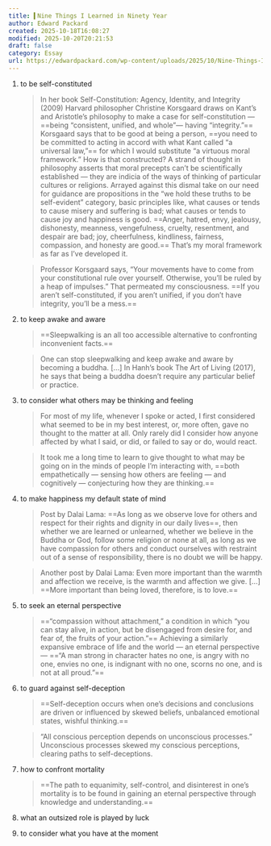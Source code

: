 ```yaml
---
title: ▍Nine Things I Learned in Ninety Year
author: Edward Packard
created: 2025-10-18T16:08:27
modified: 2025-10-20T20:21:53
draft: false
category: Essay
url: https://edwardpackard.com/wp-content/uploads/2025/10/Nine-Things-I-Learned-In-Ninety-Years.pdf
---
```


1. to be self-constituted

	> In her book Self-Constitution: Agency, Identity, and Integrity (2009) Harvard philosopher Christine Korsgaard draws on Kant’s and Aristotle’s philosophy to make a case for self-constitution — ==being “consistent, unified, and whole”— having “integrity.”== Korsgaard says that to be good at being a person, ==you need to be committed to acting in accord with what Kant called “a universal law,”== for which I would substitute “a virtuous moral framework.” How is that constructed? A strand of thought in philosophy asserts that moral precepts can’t be scientifically established — they are indicia of the ways of thinking of particular cultures or religions. Arrayed against this dismal take on our need for guidance are propositions in the “we hold these truths to be self-evident” category, basic principles like, what causes or tends to cause misery and suffering is bad; what causes or tends to cause joy and happiness is good. ==Anger, hatred, envy, jealousy, dishonesty, meanness, vengefulness, cruelty, resentment, and despair are bad; joy, cheerfulness, kindliness, fairness, compassion, and honesty are good.== That’s my moral framework as far as I’ve developed it.

	> Professor Korsgaard says, “Your movements have to come from your constitutional rule over yourself. Otherwise, you’ll be ruled by a heap of impulses.” That permeated my consciousness. ==If you aren’t self-constituted, if you aren’t unified, if you don’t have integrity, you’ll be a mess.==

2. to keep awake and aware

	> ==Sleepwalking is an all too accessible alternative to confronting inconvenient facts.==

	> One can stop sleepwalking and keep awake and aware by becoming a buddha. […] In Hanh’s book The Art of Living (2017), he says that being a buddha doesn’t require any particular belief or practice.

3. to consider what others may be thinking and feeling

	> For most of my life, whenever I spoke or acted, I first considered what seemed to be in my best interest, or, more often, gave no thought to the matter at all. Only rarely did I consider how anyone affected by what I said, or did, or failed to say or do, would react.

	> It took me a long time to learn to give thought to what may be going on in the minds of people I’m interacting with, ==both empathetically — sensing how others are feeling — and cognitively — conjecturing how they are thinking.==

4. to make happiness my default state of mind

	> Post by Dalai Lama: ==As long as we observe love for others and respect for their rights and dignity in our daily lives==, then whether we are learned or unlearned, whether we believe in the Buddha or God, follow some religion or none at all, as long as we have compassion for others and conduct ourselves with restraint out of a sense of responsibility, there is no doubt we will be happy.

	> Another post by Dalai Lama: Even more important than the warmth and affection we receive, is the warmth and affection we give. […] ==More important than being loved, therefore, is to love.==

5. to seek an eternal perspective

	> ==“compassion without attachment,” a condition in which “you can stay alive, in action, but be disengaged from desire for, and fear of, the fruits of your action.”== Achieving a similarly expansive embrace of life and the world — an eternal perspective — ==“A man strong in character hates no one, is angry with no one, envies no one, is indignant with no one, scorns no one, and is not at all proud.”==

6. to guard against self-deception

	> ==Self-deception occurs when one’s decisions and conclusions are driven or influenced by skewed beliefs, unbalanced emotional states, wishful thinking.==

	> “All conscious perception depends on unconscious processes.” Unconscious processes skewed my conscious perceptions, clearing paths to self-deceptions.

7. how to confront mortality

	> ==The path to equanimity, self-control, and disinterest in one’s mortality is to be found in gaining an eternal perspective through knowledge and understanding.==

8. what an outsized role is played by luck
9. to consider what you have at the moment
